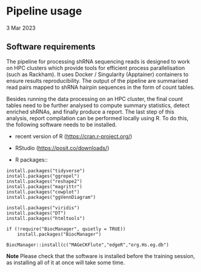 # Pipeline usage

3 Mar 2023


## Software requirements

The pipeline for processing shRNA sequencing reads is designed to work on HPC clusters which provide tools for efficient process parallelisation (such as Rackham). It uses Docker / Singularity (Apptainer) containers to ensure results reproducibility. The output of the pipeline are summarised read pairs mapped to shRNA hairpin sequences in the form of count tables. 

Besides running the data processing on an HPC cluster, the final count tables need to be further analysed to compute summary statistics, detect enriched shRNAs, and finally produce a report. The last step of this analysis, report compilation can be performed locally using R. To do this, the following software needs to be installed.

* recent version of R (https://cran.r-project.org/)

* RStudio (https://posit.co/downloads/)

* R packages::

```
install.packages("tidyverse")
install.packages("ggrepel")
install.packages("reshape2")
install.packages("magrittr")
install.packages("cowplot")
install.packages("ggVennDiagram")

install.packages("viridis")
install.packages("DT")
install.packages("htmltools")

if (!require("BiocManager", quietly = TRUE))
    install.packages("BiocManager")

BiocManager::install(c("MAGeCKFlute","edgeR","org.Hs.eg.db")
```


 **Note**
 Please check that the software is installed before the training session, as installing all of it at once will take some time.
 
 

